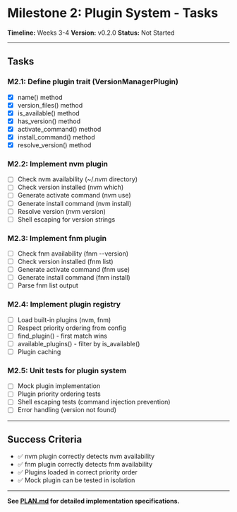 # Milestone 2: Plugin System - Tasks

**Timeline:** Weeks 3-4
**Version:** v0.2.0
**Status:** Not Started

---

## Tasks

### M2.1: Define plugin trait (VersionManagerPlugin)
- [x] name() method
- [x] version_files() method
- [x] is_available() method
- [x] has_version() method
- [x] activate_command() method
- [x] install_command() method
- [x] resolve_version() method

### M2.2: Implement nvm plugin
- [ ] Check nvm availability (~/.nvm directory)
- [ ] Check version installed (nvm which)
- [ ] Generate activate command (nvm use)
- [ ] Generate install command (nvm install)
- [ ] Resolve version (nvm version)
- [ ] Shell escaping for version strings

### M2.3: Implement fnm plugin
- [ ] Check fnm availability (fnm --version)
- [ ] Check version installed (fnm list)
- [ ] Generate activate command (fnm use)
- [ ] Generate install command (fnm install)
- [ ] Parse fnm list output

### M2.4: Implement plugin registry
- [ ] Load built-in plugins (nvm, fnm)
- [ ] Respect priority ordering from config
- [ ] find_plugin() - first match wins
- [ ] available_plugins() - filter by is_available()
- [ ] Plugin caching

### M2.5: Unit tests for plugin system
- [ ] Mock plugin implementation
- [ ] Plugin priority ordering tests
- [ ] Shell escaping tests (command injection prevention)
- [ ] Error handling (version not found)

---

## Success Criteria

- ✅ nvm plugin correctly detects nvm availability
- ✅ fnm plugin correctly detects fnm availability
- ✅ Plugins loaded in correct priority order
- ✅ Mock plugin can be tested in isolation

---

**See [PLAN.md](./PLAN.md) for detailed implementation specifications.**
